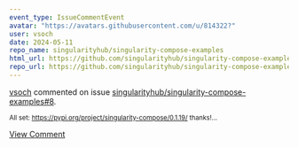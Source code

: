 ```yaml
---
event_type: IssueCommentEvent
avatar: "https://avatars.githubusercontent.com/u/814322?"
user: vsoch
date: 2024-05-11
repo_name: singularityhub/singularity-compose-examples
html_url: https://github.com/singularityhub/singularity-compose-examples/issues/8
repo_url: https://github.com/singularityhub/singularity-compose-examples
---
```


<a href='https://github.com/vsoch' target='_blank'>vsoch</a> commented on issue <a href='https://github.com/singularityhub/singularity-compose-examples/issues/8' target='_blank'>singularityhub/singularity-compose-examples#8</a>.

<small>All set: https://pypi.org/project/singularity-compose/0.1.19/ thanks!...</small>

<a href='https://github.com/singularityhub/singularity-compose-examples/issues/8' target='_blank'>View Comment</a>